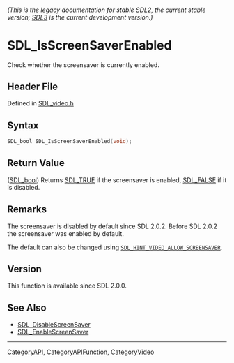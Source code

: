 ###### (This is the legacy documentation for stable SDL2, the current stable version; [SDL3](https://wiki.libsdl.org/SDL3/) is the current development version.)
# SDL_IsScreenSaverEnabled

Check whether the screensaver is currently enabled.

## Header File

Defined in [SDL_video.h](https://github.com/libsdl-org/SDL/blob/SDL2/include/SDL_video.h)

## Syntax

```c
SDL_bool SDL_IsScreenSaverEnabled(void);
```

## Return Value

([SDL_bool](SDL_bool)) Returns [SDL_TRUE](SDL_TRUE) if the screensaver is
enabled, [SDL_FALSE](SDL_FALSE) if it is disabled.

## Remarks

The screensaver is disabled by default since SDL 2.0.2. Before SDL 2.0.2
the screensaver was enabled by default.

The default can also be changed using
[`SDL_HINT_VIDEO_ALLOW_SCREENSAVER`](SDL_HINT_VIDEO_ALLOW_SCREENSAVER).

## Version

This function is available since SDL 2.0.0.

## See Also

- [SDL_DisableScreenSaver](SDL_DisableScreenSaver)
- [SDL_EnableScreenSaver](SDL_EnableScreenSaver)

----
[CategoryAPI](CategoryAPI), [CategoryAPIFunction](CategoryAPIFunction), [CategoryVideo](CategoryVideo)

